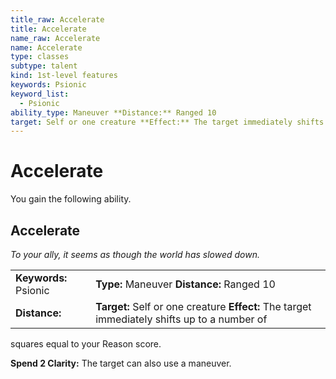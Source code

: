 ```yaml
---
title_raw: Accelerate
title: Accelerate
name_raw: Accelerate
name: Accelerate
type: classes
subtype: talent
kind: 1st-level features
keywords: Psionic
keyword_list:
  - Psionic
ability_type: Maneuver **Distance:** Ranged 10
target: Self or one creature **Effect:** The target immediately shifts up to a number of
---
```


# Accelerate

You gain the following ability.

## Accelerate

*To your ally, it seems as though the world has slowed down.*

|                       |                                                                                              |
| :-------------------- | :------------------------------------------------------------------------------------------- |
| **Keywords:** Psionic | **Type:** Maneuver **Distance:** Ranged 10                                                   |
| **Distance:**         | **Target:** Self or one creature **Effect:** The target immediately shifts up to a number of |

squares equal to your Reason score.

**Spend 2 Clarity:** The target can also use a maneuver.
